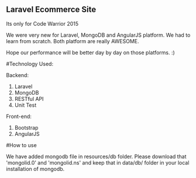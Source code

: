 ## Laravel Ecommerce Site

Its only for Code Warrior 2015


We were very new for Laravel, MongoDB and AngularJS platform.
We had to learn from scratch. Both platform are really AWESOME. 

Hope our performance will be better day by day on those platforms. :)


#Technology Used: 

Backend: 
  1. Laravel
  2. MongoDB
  3. RESTful API
  4. Unit Test
  
Front-end:
  1. Bootstrap
  2. AngularJS

#How to use

We have added mongodb file in resources/db folder. Please download that 'mongolid.0' and 'mongolid.ns' and keep that in data/db/ folder in your local installation of mongodb.


